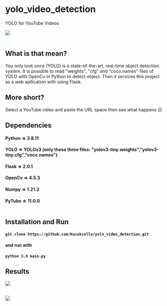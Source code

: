 # yolo_video_detection
YOLO for YouTube Videos

![](https://github.com/Kucukcollu/yolo_video_detection/blob/master/adds/how_to_3.gif)<br></br>

## What is that mean?
You only look once (YOLO) is a state-of-the-art, real-time object detection system. It is possible to read "weights",  "cfg" and "coco.names" files of YOLO with OpenCv in Python to detect object. Then it services this project as a web apllication with using Flask.

## More short?
Select a YouTube video and paste the URL space then see what happens :wink:	

## Dependencies
#### Python => 3.8.11
#### YOLO => YOLOv3 (only these three files: "yolov3-tiny.weights","yolov3-tiny.cfg","coco.names")
#### Flask => 2.0.1
#### OpenCv => 4.5.3
#### Numpy => 1.21.2
#### PyTube => 11.0.0<br></br>

## Installation and Run
#### `git clone https://github.com/Kucukcollu/yolo_video_detection.git`
#### and run with
#### `python 3.8 main.py`

## Results
![](https://github.com/Kucukcollu/yolo_video_detection/blob/master/adds/how_to_4.gif)<br></br>

![](https://github.com/Kucukcollu/yolo_video_detection/blob/master/adds/how_to_2.gif)<br></br>
